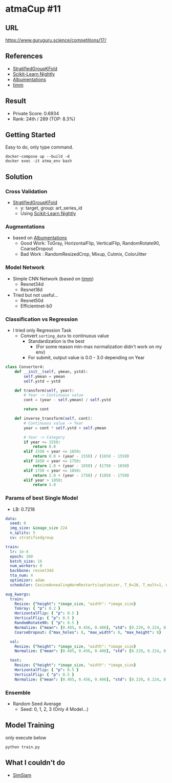 # atmaCup #11

## URL

https://www.guruguru.science/competitions/17/

## References

- [StratifiedGroupKFold](https://scikit-learn.org/dev/modules/generated/sklearn.model_selection.StratifiedGroupKFold.html)
- [Scikit-Learn Nightly](https://scikit-learn.org/stable/developers/advanced_installation.html#installing-nightly-builds)
- [Albumentations](https://albumentations.ai/docs/)
- [timm](https://github.com/rwightman/pytorch-image-models)



## Result

- Private Score: 0.6934
- Rank: 24th / 289 (TOP: 8.3%)


## Getting Started

Easy to do, only type command.

```commandline
docker-compose up --build -d
docker exec -it atma_env bash
```

## Solution

### Cross Validation
- [StratifiedGroupKFold](https://scikit-learn.org/dev/modules/generated/sklearn.model_selection.StratifiedGroupKFold.html)
  - y: target, group: art_series_id
  - Using [Scikit-Learn Nightly](https://scikit-learn.org/stable/developers/advanced_installation.html#installing-nightly-builds)

### Augmentations
- based on [Albumentations](https://albumentations.ai/docs/)
    - Good Work: ToGray, HorizontalFlip, VerticalFlip, RandomRotate90, CoarseDropout
    - Bad Work : RandomResizedCrop, Mixup, Cutmix, ColorJitter
    
### Model Network
- Simple CNN Network (based on [timm](https://github.com/rwightman/pytorch-image-models))
    - Resnet34d
    - Resnet18d
- Tried but not useful...
    - Resnet50d
    - Efficientnet-b0

### Classification vs Regression

- I tried only Regression Task
    - Convert `sorting_date` to continuous value
        - Standardization is the best
            - (For some reason min-max normalization didn't work on my env)
        - For submit, output value is 0.0 - 3.0 depending on Year
    
```python
class Converter4:
    def __init__(self, ymean, ystd):
        self.ymean = ymean
        self.ystd = ystd

    def transform(self, year):
        # Year -> Continuous value
        cont = (year - self.ymean) / self.ystd

        return cont

    def inverse_transform(self, cont):
        # Continuous value -> Year
        year = cont * self.ystd + self.ymean

        # Year -> Category
        if year <= 1550:
            return 0.0
        elif 1550 < year <= 1650:
            return 0.0 + (year - 1550) / (1650 - 1550)
        elif 1650 < year <= 1750:
            return 1.0 + (year - 1650) / (1750 - 1650)
        elif 1750 < year <= 1850:
            return 2.0 + (year - 1750) / (1850 - 1750)
        elif year > 1850:
            return 3.0

```

### Params of best Single Model

- LB: 0.7218
```yaml
data:
  seed: 0
  img_size: &image_size 224
  n_splits: 5
  cv: stratifiedgroup

train:
  lr: 1e-4
  epoch: 160
  batch_size: 16
  num_workers: 8
  backbone: resnet34d
  tta_num: 4
  optimizer: adam
  scheduler: CosineAnnealingWarmRestarts(optimizer, T_0=20, T_mult=1, eta_min=0)

aug_kwargs:
  train:
    Resize: {"height": *image_size, "width": *image_size}
    ToGray: { "p": 0.2 }
    HorizontalFlip: { "p": 0.5 }
    VerticalFlip: { "p": 0.5 }
    RandomRotate90: { "p": 0.5 }
    Normalize: {"mean": [0.485, 0.456, 0.406], "std": [0.229, 0.224, 0.225], "p": 1.0}
    CoarseDropout: {"max_holes": 8, "max_width": 8, "max_height": 8}

  val:
    Resize: {"height": *image_size, "width": *image_size}
    Normalize: {"mean": [0.485, 0.456, 0.406], "std": [0.229, 0.224, 0.225]}

  test:
    Resize: {"height": *image_size, "width": *image_size}
    HorizontalFlip: { "p": 0.5 }
    VerticalFlip: { "p": 0.5 }
    Normalize: {"mean": [0.485, 0.456, 0.406], "std": [0.229, 0.224, 0.225]}


```

### Ensemble

- Random Seed Average
    - Seed: 0, 1, 2, 3 (Only 4 Model...)


## Model Training

only execute below

```commandline
python train.py
```

## What I couldn't do

- [SimSiam](https://www.guruguru.science/competitions/17/discussions/a39d588e-aff2-4728-8323-b07f15563552/)
